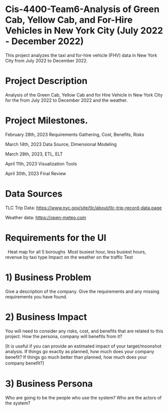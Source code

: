 # Cis-4400-Team6-Analysis of Green Cab, Yellow Cab, and For-Hire Vehicles in New York City (July 2022 - December 2022)

This project analyzes the taxi and for-hire vehicle (FHV) data in New York City from July 2022 to December 2022.

# Project Description

Analysis of the Green Cab, Yellow Cab and for Hire Vehicle in New York City for the from July 2022 to December 2022 and the weather.

# Project Milestones.
 
February 28th, 2023   Requirements Gathering, Cost, Benefits, Risks

March 14th, 2023 Data Source, Dimensional Modeling

March 28th, 2023, ETL, ELT

April 11th, 2023   Visualization Tools

April 30th, 2023   Final Review

# Data Sources

TLC Trip Data: https://www.nyc.gov/site/tlc/about/tlc-trip-record-data.page

Weather data: https://open-meteo.com

# Requirements for the UI
 
Heat map for all 5 boroughs 
Most busiest hour, less busiest hours, 
revenue by taxi type
Impact on the weather on the traffic
Test

# 1) Business Problem
 
Give a description of the company.
Give the requirements and any missing requirements you have found.
 
 
# 2) Business Impact
 
 You will need to consider any risks, cost, and benefits that are related to this project.  How the persona, company will benefits from it?
 
[It is useful if you can provide an estimated impact of your target/moonshot analysis. If things go exactly as planned, how much does your company beneﬁt? If things go much better than planned, how much does your company beneﬁt?]
 
 
# 3) Business Persona
 
Who are going to be the people who use the system? Who are the actors of the system?  
